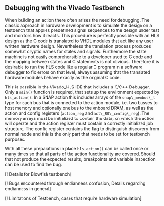 ## Debugging with the Vivado Testbench

When building an action there often arises the need for debugging. The classic approach in hardware development is to simulate the design on a testbench that applies predefined signal sequences to the design under test and monitors how it reacts. This procedure is perfectly possible with an HLS design as the C code is translated to VHDL modules that act like any user written hardware design. Nevertheless the translation process produces somewhat cryptic names for states and signals. Furthermore the state machine is not easily comprehensible to a developer used to C code and the mapping between states and C statements is not obvious. Therefore it is desirable to run the HLS code like a regular C program in a software debugger to fix errors on that level, always assuming that the translated hardware modules behave exactly as the original C code.

This is possible in the Vivado_HLS IDE that includes a C/C++ Debugger. Only a `main()` function is required, that sets up the environment expected by `hls_action()`. In a SNAP action this includes arrays of the `snap\_membus\_t` type for each bus that is connected to the action module, i.e. two busses to host memory and optionally one bus to the onboard DRAM, as well as the action and config registers (`action_reg` and `act\_R0\_config\_reg`). The memory arrays must be initialized to contain the data, on which the action will operate and the action register must contain a correctly initialized job structure. The config register contains the flag to distinguish discovery from normal mode and this is the only part that needs to be set for testbench purposes.

With all these preparations in place `hls_action()` can be called once or many times so that all parts of the action functionality are covered. Should that not produce the expected results, breakpoints and variable inspection can be used to find the bug.

[! Details for Blowfish testbench]

[! Bugs encountered through endianness confusion, Details regarding endianness in general]

[! Limitations of Testbench, cases that require hardware simulation]

